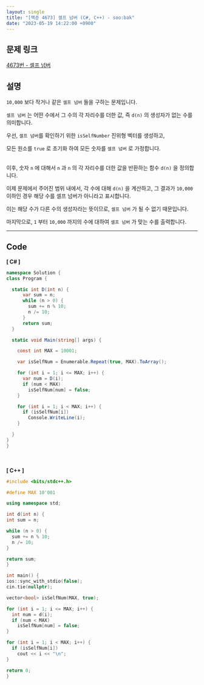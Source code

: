 ```yaml
---
layout: single
title: "[백준 4673] 셀프 넘버 (C#, C++) - soo:bak"
date: "2023-05-19 14:22:00 +0900"
---
```


## 문제 링크
  [4673번 - 셀프 넘버](https://www.acmicpc.net/problem/4673)

## 설명
`10,000` 보다 작거나 같은 `셀프 넘버` 들을 구하는 문제입니다. <br>

`셀프 넘버` 는 어떤 수에서 그 수의 각 자리수를 더한 값, 즉 `d(n)` 의 생성자가 없는 수를 의미합니다. <br>

우선, `셀프 넘버`를 확인하기 위한 `isSelfNumber` 진위형 벡터를 생성하고,<br>

모든 원소를 `true` 로 초기화 하여 모든 숫자를 `셀프 넘버` 로 가정합니다. <br>
<br>

이후, 숫자 `n` 에 대해서 `n` 과 `n` 의 각 자리수를 더한 값을 반환하는 함수 `d(n)` 을 정의합니다. <br>

이제 문제에서 주어진 범위 내에서, 각 수에 대해 `d(n)` 을 계산하고, 그 결과가 `10,000` 이하인 경우 해당 수를 셀프 넘버가 아니라고 표시합니다. <br>

이는 해당 수가 다른 수의 생성자라는 뜻이므로, `셀프 넘버` 가 될 수 없기 때문입니다. <br>

마지막으로, `1` 부터 `10,000` 까지의 수에 대하여 `셀프 넘버` 가 맞는 수를 출력합니다. <br>

- - -

## Code
<b>[ C# ] </b>
<br>

  ```c#
namespace Solution {
  class Program {

    static int D(int n) {
        var sum = n;
        while (n > 0) {
          sum += n % 10;
          n /= 10;
        }
        return sum;
    }

    static void Main(string[] args) {

      const int MAX = 10001;

      var isSelfNum = Enumerable.Repeat(true, MAX).ToArray();

      for (int i = 1; i <= MAX; i++) {
        var num = D(i);
        if (num < MAX)
          isSelfNum[num] = false;
      }

      for (int i = 1; i < MAX; i++) {
        if (isSelfNum[i])
          Console.WriteLine(i);
      }

    }
  }
}
  ```
<br><br>
<b>[ C++ ] </b>
<br>

  ```c++
#include <bits/stdc++.h>

#define MAX 10'001

using namespace std;

int d(int n) {
  int sum = n;

  while (n > 0) {
    sum += n % 10;
    n /= 10;
  }

  return sum;
}

int main() {
  ios::sync_with_stdio(false);
  cin.tie(nullptr);

  vector<bool> isSelfNum(MAX, true);

  for (int i = 1; i <= MAX; i++) {
    int num = d(i);
    if (num < MAX)
      isSelfNum[num] = false;
  }

  for (int i = 1; i < MAX; i++) {
    if (isSelfNum[i])
      cout << i << "\n";
  }

  return 0;
}
  ```
